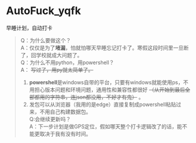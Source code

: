 # AutoFuck_yqfk
早睡计划，自动打卡
>Q：为什么要做这个？  
>A：仅仅是为了**堵漏**，怕就怕哪天早睡忘记打卡了。寒假这段时间里一旦断了，回学校就成大问题了。  
>Q：为什么不用python，用powershell？  
>A： ~~写过了，用py就太简单了。~~ 
>1. **powershell**是windows自带的平台，只要有windows就能使用ps，不用担心版本问题和环境问题，通用性和兼容性都很好 ~~（从开始到最后全部都用的字符串，连json都没用，不好才有鬼）~~ 。  
>2. 发包可以从浏览器（我用的是edge）直接复制成powershell粘贴过来，不用自己构建数据包。  
>Q:会继续更新吗？  
>A：下一步计划是做GPS定位，假如哪天整个打卡逻辑改了的话，能不能更取决于我有没有时间。  
